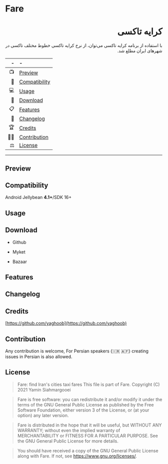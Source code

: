 # Fare

<div dir=rtl>

# کرایه تاکسی

با استفاده از برنامه کرایه تاکسی می‌توان، از نرخ کرایه تاکسی خطوط مختلف تاکسی در شهرهای ایران مطلع شد.

</div>

| -     | -                               |
| -----:|:------------------------------- |
| 📺    | [Preview](#Preview)             |
| 📱    | [Compatibility](#Compatibility) |
| 💻    | [Usage](#Usage)                 |
| 📩    | [Download](#Download)           |
| 📋    | [Features](#Features)           |
| 🧾    | [Changelog](#Changelog)         |
| 🏆    | [Credits](#Credits)             |
| 👨‍💻 | [Contribution](#Contribution)   |
| ⚖️    | [License](#License)             |

---

## Preview

## Compatibility

  Android Jellybean **4.1+**/SDK 16+

## Usage

## Download

- Github

- Myket

- Bazaar

## Features

## Changelog

## Credits

  [https://github.com/yaghoob](https://github.com/yaghoob)

## Contribution

Any contribution is welcome, For Persian speakers (:iran: :afghanistan:) creating issues in Persian is also allowed.  

## License

> Fare: find Iran's cities taxi fares
> This file is part of Fare.
> Copyright (C) 2021  Yamin Siahmargooei

> Fare is free software: you can redistribute it and/or modify
> it under the terms of the GNU General Public License as published by
> the Free Software Foundation, either version 3 of the License, or
> (at your option) any later version.

> Fare is distributed in the hope that it will be useful,
> but WITHOUT ANY WARRANTY; without even the implied warranty of
> MERCHANTABILITY or FITNESS FOR A PARTICULAR PURPOSE.  See the
> GNU General Public License for more details.

> You should have received a copy of the GNU General Public License
> along with Fare.  If not, see <https://www.gnu.org/licenses/>.
